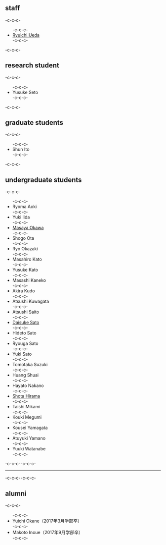 <h2>staff</h2>-c-c-c-<ul>-c-c-c- 	<li id="ryuichiueda"><a href="http://lab.ueda.asia/?page_id=42">Ryuichi Ueda</a></li>-c-c-c-</ul>-c-c-c-<h2>research student</h2>-c-c-c-<ul>-c-c-c- 	<li>Yusuke Seto</li>-c-c-c-</ul>-c-c-c-<h2>graduate students</h2>-c-c-c-<ul>-c-c-c- 	<li>Shun Ito</li>-c-c-c-</ul>-c-c-c-<h2>undergraduate students</h2>-c-c-c-<ul>-c-c-c- 	<li>Ryoma Aoki</li>-c-c-c- 	<li>Yuki Iida</li>-c-c-c- 	<li><a href="http://routecompass.net/member/okawa/" target="_blank" rel="noopener noreferrer">Masaya Okawa</a></li>-c-c-c- 	<li>Shogo Ota</li>-c-c-c- 	<li>Ryo Okazaki</li>-c-c-c- 	<li>Masahiro Kato</li>-c-c-c- 	<li>Yusuke Kato</li>-c-c-c- 	<li>Masashi Kaneko</li>-c-c-c- 	<li>Akira Kudo</li>-c-c-c- 	<li>Atsushi Kuwagata</li>-c-c-c- 	<li>Atsushi Saito</li>-c-c-c- 	<li><a href="https://tiryoh.com/blog/about" target="_blank" rel="noopener noreferrer">Daisuke Sato</a></li>-c-c-c- 	<li>Hideto Sato</li>-c-c-c- 	<li>Ryouga Sato</li>-c-c-c- 	<li>Yuki Sato</li>-c-c-c- 	<li>Tomotaka Suzuki</li>-c-c-c- 	<li>Huang Shuai</li>-c-c-c- 	<li>Hayato Nakano</li>-c-c-c- 	<li><a href="http://habatafuture.hatenablog.jp/" target="_blank" rel="noopener noreferrer">Shota Hirama</a></li>-c-c-c- 	<li>Taishi Mikami</li>-c-c-c- 	<li>Kouki Megumi</li>-c-c-c- 	<li>Kousei Yamagata</li>-c-c-c- 	<li>Atuyuki Yamano</li>-c-c-c- 	<li>Yuuki Watanabe</li>-c-c-c-</ul>-c-c-c--c-c-c-<hr />-c-c-c--c-c-c-<h2>alumni</h2>-c-c-c-<ul>-c-c-c- 	<li>Yuichi Okane（2017年3月学部卒）</li>-c-c-c- 	<li>Makoto Inoue（2017年9月学部卒）</li>-c-c-c-</ul>
